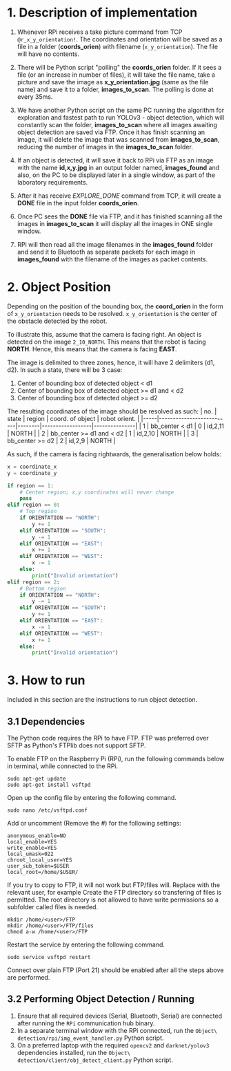 # 1. Description of implementation

1. Whenever RPi receives a take picture command from TCP `@r_x_y_orientation!`. 
The coordinates and orientation will be saved as a file in a folder (**coords_orien**) with filename (`x_y_orientation`). 
The file will have no contents.

2. There will be Python script "polling" the **coords_orien** folder. 
If it sees a file (or an increase in number of files), it will take the file name, take a picture and save the image as **x_y_orientation.jpg** (same as the file name) and save it to a folder, **images_to_scan**. 
The polling is done at every 35ms.

3. We have another Python script on the same PC running the algorithm for exploration and fastest path to run YOLOv3 - object detection, which will constantly scan the folder, **images_to_scan** where all images awaiting object detection are saved via FTP.
Once it has finish scanning an image, it will delete the image that was scanned from **images_to_scan**, reducing the number of images in the **images_to_scan** folder.

4. If an object is detected, it will save it back to RPi via FTP as an image with the name **id,x,y.jpg** in an output folder named, **images_found** and also, on the PC to be displayed later in a single window, as part of the laboratory requirements.

5. After it has receive *EXPLORE_DONE* command from TCP, it will create a **DONE** file in the input folder **coords_orien**.

6. Once PC sees the **DONE** file via FTP, and it has finished scanning all the images in **images_to_scan** it will display all the images in ONE single window.

7. RPi will then read all the image filenames in the **images_found** folder and send it to Bluetooth as separate packets for each image in **images_found** with the filename of the images as packet contents.

# 2. Object Position
Depending on the position of the bounding box, the **coord_orien** in the form of `x_y_orientation` needs to be resolved.
`x_y_orientation` is the center of the obstacle detected by the robot.

To illustrate this, assume that the camera is facing right. An object is detected on the image `2_10_NORTH`. This means that the robot is facing **NORTH**. Hence, this means that the camera is facing **EAST**.
 
The image is delimited to three zones, hence, it will have 2 delimiters (d1, d2). In such a state, there will be 3 case:
1. Center of bounding box of detected object < d1
2. Center of bounding box of detected object >= d1 and < d2
3. Center of bounding box of detected object >= d2

The resulting coordinates of the image should be resolved as such:
| no. | state                    | region | coord. of object | robot orient. |
|-----|--------------------------|--------|------------------|---------------|
| 1   | bb_center < d1           | 0      | id,2,11          | NORTH         |
| 2   | bb_center >= d1 and < d2 | 1      | id,2,10          | NORTH         |
| 3   | bb_center >= d2          | 2      | id,2,9           | NORTH         |

As such, if the camera is facing rightwards, the generalisation below holds:

```python
x = coordinate_x
y = coordinate_y

if region == 1:
    # Center region; x,y coordinates will never change
    pass
elif region == 0:
    # Top region
    if ORIENTATION == "NORTH":
        y += 1
    elif ORIENTATION == "SOUTH":
        y -= 1
    elif ORIENTATION == "EAST":
        x += 1
    elif ORIENTATION == "WEST":
        x -= 1
    else:
        print("Invalid orientation")
elif region == 2:
    # Bottom region
    if ORIENTATION == "NORTH":
        y -= 1
    elif ORIENTATION == "SOUTH":
        y += 1
    elif ORIENTATION == "EAST":
        x -= 1
    elif ORIENTATION == "WEST":
        x += 1
    else:
        print("Invalid orientation")
```

# 3. How to run
Included in this section are the instructions to run object detection.

## 3.1 Dependencies
The Python code requires the RPi to have FTP. 
FTP was preferred over SFTP as Python's FTPlib does not support SFTP.

To enable FTP on the Raspberry Pi (RPi), run the following commands below in terminal, while connected to the RPi.

```shell script
sudo apt-get update
sudo apt-get install vsftpd
```

Open up the config file by entering the following command.
```shell script
sudo nano /etc/vsftpd.conf
```

Add or uncomment (Remove the #) for the following settings:
```shell script
anonymous_enable=NO
local_enable=YES
write_enable=YES
local_umask=022
chroot_local_user=YES
user_sub_token=$USER
local_root=/home/$USER/
```

If you try to copy to FTP, it will not work but FTP/files will. Replace <user> with the relevant user, for example
Create the FTP directory so transfering of files is permitted. 
The root directory is not allowed to have write permissions so a subfolder called files is needed.

```shell script
mkdir /home/<user>/FTP
mkdir /home/<user>/FTP/files
chmod a-w /home/<user>/FTP
```

Restart the service by entering the following command.
```shell script
sudo service vsftpd restart
```

Connect over plain FTP (Port 21) should be enabled after all the steps above are performed.


## 3.2 Performing Object Detection / Running

1. Ensure that all required devices (Serial, Bluetooth, Serial) are connected after running the `RPi` communication hub binary.
2. In a separate terminal window with the RPi connected, run the `Object\ detection/rpi/img_event_handler.py` Python script.
3. On a preferred laptop with the required `opencv2` and `darknet/yolov3` dependencies installed, run the `Object\ detection/client/obj_detect_client.py` Python script.
 
 



